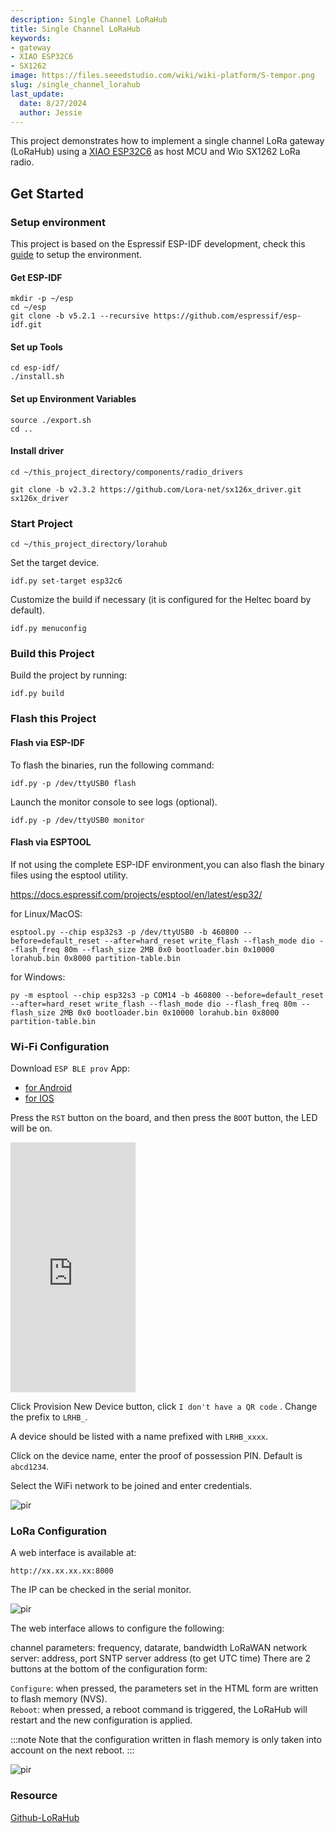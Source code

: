 ```yaml
---
description: Single Channel LoRaHub
title: Single Channel LoRaHub
keywords:
- gateway
- XIAO ESP32C6
- SX1262
image: https://files.seeedstudio.com/wiki/wiki-platform/S-tempor.png
slug: /single_channel_lorahub
last_update:
  date: 8/27/2024
  author: Jessie
---
```


This project demonstrates how to implement a single channel LoRa gateway (LoRaHub) using a [XIAO ESP32C6](https://www.seeedstudio.com/Seeed-Studio-XIAO-ESP32C6-p-5884.html) as host MCU and Wio SX1262 LoRa radio.


## Get Started

### Setup environment


This project is based on the Espressif ESP-IDF development, check this [guide](https://docs.espressif.com/projects/esp-idf/en/stable/esp32/get-started/index.html#installation ) to setup the environment.


#### Get ESP-IDF

```
mkdir -p ~/esp
cd ~/esp
git clone -b v5.2.1 --recursive https://github.com/espressif/esp-idf.git
```


#### Set up Tools

```
cd esp-idf/
./install.sh
```

#### Set up Environment Variables

```
source ./export.sh
cd ..
```

#### Install driver

```
cd ~/this_project_directory/components/radio_drivers
```

```
git clone -b v2.3.2 https://github.com/Lora-net/sx126x_driver.git sx126x_driver
```


### Start Project

```
cd ~/this_project_directory/lorahub
```


Set the target device.

```
idf.py set-target esp32c6
```


Customize the build if necessary (it is configured for the Heltec board by default).
```
idf.py menuconfig
```

### Build this Project

Build the project by running:

```
idf.py build
```



### Flash this Project

#### Flash via ESP-IDF

To flash the binaries, run the following command:

```
idf.py -p /dev/ttyUSB0 flash
```


Launch the monitor console to see logs (optional).
```
idf.py -p /dev/ttyUSB0 monitor
```




#### Flash via ESPTOOL

If not using the complete ESP-IDF environment,you can also flash the binary files using the esptool utility.

https://docs.espressif.com/projects/esptool/en/latest/esp32/

for Linux/MacOS:
```
esptool.py --chip esp32s3 -p /dev/ttyUSB0 -b 460800 --before=default_reset --after=hard_reset write_flash --flash_mode dio --flash_freq 80m --flash_size 2MB 0x0 bootloader.bin 0x10000 lorahub.bin 0x8000 partition-table.bin
```

for Windows:

```
py -m esptool --chip esp32s3 -p COM14 -b 460800 --before=default_reset --after=hard_reset write_flash --flash_mode dio --flash_freq 80m --flash_size 2MB 0x0 bootloader.bin 0x10000 lorahub.bin 0x8000 partition-table.bin
```

### Wi-Fi Configuration


Download `ESP BLE prov` App:

* [for Android](https://play.google.com/store/apps/details?id=com.espressif.provble)
* [for IOS](https://apps.apple.com/in/app/esp-ble-provisioning/id1473590141)


Press the `RST` button on the board, and then press the `BOOT` button, the LED will be on. 


<div class="table-center">
<iframe width="200" height="400" src="https://files.seeedstudio.com/wiki/SenseCAP/lorahub/wifi-pro.mp4" scrolling="no" border="0" frameborder="no" framespacing="0" allowfullscreen="true"> </iframe>
</div>

Click Provision New Device button, click `I don't have a QR code` .
Change the prefix to `LRHB_`.

A device should be listed with a name prefixed with `LRHB_xxxx`.

Click on the device name, enter the proof of possession PIN. Default is `abcd1234`.

Select the WiFi network to be joined and enter credentials.




<p style={{textAlign: 'center'}}><img src="https://files.seeedstudio.com/wiki/SenseCAP/lorahub/t1000-e.png" alt="pir" width={800} height="auto" /></p>






### LoRa Configuration

A web interface is available at:

```
http://xx.xx.xx.xx:8000
```
The IP can be checked in the serial monitor.


<p style={{textAlign: 'center'}}><img src="https://files.seeedstudio.com/wiki/SenseCAP/lorahub/ip-port.png" alt="pir" width={800} height="auto" /></p>

The web interface allows to configure the following:

channel parameters: frequency, datarate, bandwidth
LoRaWAN network server: address, port
SNTP server address (to get UTC time)
There are 2 buttons at the bottom of the configuration form:

`Configure`: when pressed, the parameters set in the HTML form are written to flash memory (NVS).<br/>
`Reboot`: when pressed, a reboot command is triggered, the LoRaHub will restart and the new configuration is applied.

:::note
Note that the configuration written in flash memory is only taken into account on the next reboot.
:::


<p style={{textAlign: 'center'}}><img src="https://files.seeedstudio.com/wiki/SenseCAP/lorahub/web-config.png" alt="pir" width={800} height="auto" /></p>



### Resource

[Github-LoRaHub](https://github.com/Seeed-Studio/SWDM019-LoRaHub-modified)